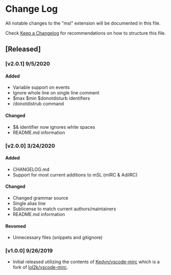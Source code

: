 # Change Log

All notable changes to the "msl" extension will be documented in this file.

Check [Keep a Changelog](http://keepachangelog.com/) for recommendations on how to structure this file.

## [Released]

### [v2.0.1] 9/5/2020

#### Added

- Variable support on events
- Ignore whole line on single line comment
- $max $min \$donotdisturb identifiers
- /donotdistrub command

#### Changed

- \$& identifier now ignores white spaces
- README.md information

### [v2.0.0] 3/24/2020

#### Added

- CHANGELOG.md
- Support for most current additions to mSL (mIRC & AdiIRC)

#### Changed

- Changed grammar source
- Single alias line
- Sublicense to match current authors/maintainers
- README.md information

#### Revomed

- Unnecessary files (snippets and gitignore)

### [v1.0.0] 9/26/2019

- Initial released utilizing the contents of [Kedyn/vscode-mirc](https://github.com/Kedyn/vscode-mirc) which is a fork of [lol2k/vscode-mirc](https://github.com/lol2k/vscode-mirc).
